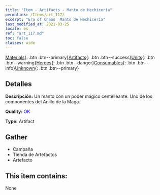 ```yaml
---
title: "Item - Artifacts - Manto de Hechicería"
permalink: /Items/art_117/
excerpt: "Era of Chaos  Manto de Hechicería"
last_modified_at: 2021-03-25
locale: es
ref: "art_117.md"
toc: false
classes: wide
---
```

 [Materials](/es/Items/){: .btn .btn--primary}[Artifacts](/es/Items/Artifacts/){: .btn .btn--success}[Units](/es/Items/Units/){: .btn .btn--warning}[Heroes](/es/Items/Heroes/){: .btn .btn--danger}[Consumables](/es/Items/Consumables/){: .btn .btn--info}[Unknown](/es/Items/Unknown/){: .btn .btn--primary}

## Detalles
 **Descripción:** Un manto con un poder mágico centelleante. Uno de los componentes del Anillo de la Maga.

 **Quality:** <span style="color: #0000CD">OK</span>

 **Type:** Artifact

## Gather

*    Campaña 
*    Tienda de Artefactos 
*    Artefacto 

## This item contains:

  None

